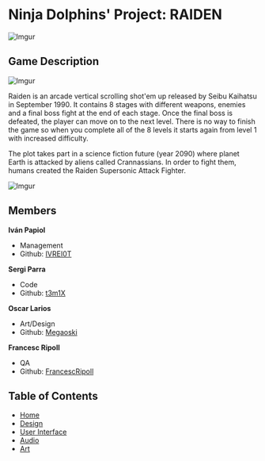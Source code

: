 ﻿# Ninja Dolphins' Project: RAIDEN

![Imgur](http://i.imgur.com/RD54xHT.png)

## Game Description

![Imgur](http://i.imgur.com/j7zSjYd.png)

Raiden is an arcade vertical scrolling shot'em up released by Seibu Kaihatsu in September 1990. It contains 8 stages with different weapons, enemies and a final boss fight at the end of each stage. Once the final boss is defeated, the player can move on to the next level. There is no way to finish the game so when you complete all of the 8 levels it starts again from level 1 with increased difficulty.

The plot takes part in a science fiction future (year 2090) where planet Earth is attacked by aliens called Crannassians. In order to fight them, humans created the Raiden Supersonic Attack Fighter.

![Imgur](http://i.imgur.com/3OAKuod.png)

## Members

**Iván Papiol**
* Management
* Github: [IVREI0T](https://github.com/IVREI0T)

**Sergi Parra**
* Code
* Github: [t3m1X](https://github.com/t3m1X)

**Oscar Larios**
* Art/Design
* Github: [Megaoski](https://github.com/Megaoski)

**Francesc Ripoll**
* QA
* Github: [FrancescRipoll](https://github.com/FrancescRipoll)

## Table of Contents
* [Home](https://github.com/t3m1X/Project-I-Ninja-Dolphin/wiki)
* [Design](https://github.com/t3m1X/Project-I-Ninja-Dolphin/wiki/Design)
* [User Interface](https://github.com/t3m1X/Project-I-Ninja-Dolphin/wiki/User-Interface)
* [Audio](https://github.com/t3m1X/Project-I-Ninja-Dolphin/wiki/Audio)
* [Art](https://github.com/t3m1X/Project-I-Ninja-Dolphin/wiki/Art)